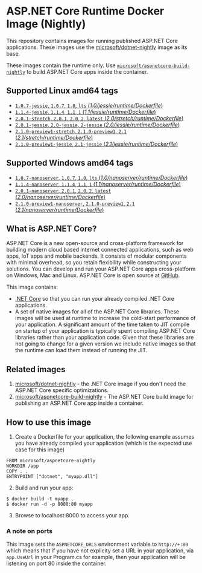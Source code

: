 
ASP.NET Core Runtime Docker Image (Nightly)
===========================================

This repository contains images for running published ASP.NET Core applications. These images use the
[microsoft/dotnet-nightly](https://hub.docker.com/r/microsoft/dotnet-nightly/) image as its base.

These images contain the runtime only. Use [`microsoft/aspnetcore-build-nightly`](https://hub.docker.com/r/microsoft/aspnetcore-build-nightly/) to build ASP.NET Core apps inside the container.

## Supported Linux amd64 tags

- [`1.0.7-jessie`, `1.0.7`, `1.0`, `lts` (*1.0/jessie/runtime/Dockerfile*)](https://github.com/aspnet/aspnet-docker/blob/dev/1.0/jessie/runtime/Dockerfile)
- [`1.1.4-jessie`, `1.1.4`, `1.1`, `1` (*1.1/jessie/runtime/Dockerfile*)](https://github.com/aspnet/aspnet-docker/blob/dev/1.1/jessie/runtime/Dockerfile)
- [`2.0.1-stretch`, `2.0.1`, `2.0`, `2`, `latest` (*2.0/stretch/runtime/Dockerfile*)](https://github.com/aspnet/aspnet-docker/blob/dev/2.0/stretch/runtime/Dockerfile)
- [`2.0.1-jessie`, `2.0-jessie`, `2-jessie` (*2.0/jessie/runtime/Dockerfile*)](https://github.com/aspnet/aspnet-docker/blob/dev/2.0/jessie/runtime/Dockerfile)
- [`2.1.0-preview1-stretch`, `2.1.0-preview1`, `2.1` (*2.1/stretch/runtime/Dockerfile*)](https://github.com/aspnet/aspnet-docker/blob/dev/2.1/stretch/runtime/Dockerfile)
- [`2.1.0-preview1-jessie`, `2.1-jessie` (*2.1/jessie/runtime/Dockerfile*)](https://github.com/aspnet/aspnet-docker/blob/dev/2.1/jessie/runtime/Dockerfile)

## Supported Windows amd64 tags

- [`1.0.7-nanoserver`, `1.0.7`, `1.0`, `lts` (*1.0/nanoserver/runtime/Dockerfile*)](https://github.com/aspnet/aspnet-docker/blob/dev/1.0/nanoserver/runtime/Dockerfile)
- [`1.1.4-nanoserver`, `1.1.4`, `1.1`, `1` (*1.1/nanoserver/runtime/Dockerfile*)](https://github.com/aspnet/aspnet-docker/blob/dev/1.1/nanoserver/runtime/Dockerfile)
- [`2.0.1-nanoserver`, `2.0.1`, `2.0`, `2`, `latest` (*2.0/nanoserver/runtime/Dockerfile*)](https://github.com/aspnet/aspnet-docker/blob/dev/2.0/nanoserver/runtime/Dockerfile)
- [`2.1.0-preview1-nanoserver`, `2.1.0-preview1`, `2.1` (*2.1/nanoserver/runtime/Dockerfile*)](https://github.com/aspnet/aspnet-docker/blob/dev/2.1/nanoserver/runtime/Dockerfile)

## What is ASP.NET Core?

ASP.NET Core is a new open-source and cross-platform framework for building modern cloud based internet connected applications, such as web apps, IoT apps and mobile backends. It consists of modular components with minimal overhead, so you retain flexibility while constructing your solutions. You can develop and run your ASP.NET Core apps cross-platform on Windows, Mac and Linux. ASP.NET Core is open source at [GitHub](https://github.com/aspnet).

This image contains:

- [.NET Core](https://www.microsoft.com/net/core) so that you can run your already compiled .NET Core applications.
- A set of native images for all of the ASP.NET Core libraries. These images will be used at runtime to increase
  the cold-start performance of your application. A significant amount of the time taken to JIT compile on startup of
  your application is typically spent compiling ASP.NET Core libraries rather than your application code. Given that
  these libraries are not going to change for a given version we include native images so that the runtime can load them
  instead of running the JIT.

## Related images

1. [microsoft/dotnet-nightly](https://hub.docker.com/r/microsoft/dotnet-nightly/) - the .NET Core image if you don't need the ASP.NET Core specific optimizations.
2. [microsoft/aspnetcore-build-nightly](https://hub.docker.com/r/microsoft/aspnetcore-build-nightly/) - The ASP.NET Core build image for publishing an ASP.NET Core app inside a container.

## How to use this image

1. Create a Dockerfile for your application, the following example assumes you have already compiled your application (which is the expected use case for this image)

  ```
  FROM microsoft/aspnetcore-nightly
  WORKDIR /app
  COPY . .
  ENTRYPOINT ["dotnet", "myapp.dll"]
  ```

2. Build and run your app:

  ```
  $ docker build -t myapp .
  $ docker run -d -p 8000:80 myapp
  ```

3. Browse to localhost:8000 to access your app.

### A note on ports

  This image sets the `ASPNETCORE_URLS` environment variable to `http://+:80` which means that if you have not explicity
  set a URL in your application, via `app.UseUrl` in your Program.cs for example, then your application will be listening
  on port 80 inside the container.
